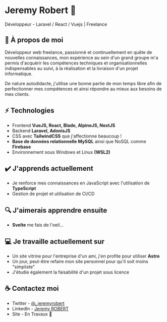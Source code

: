 # Jeremy Robert 👋
Développeur - Laravel / React / Vuejs | Freelance

## 📘 À propos de moi
Développeur web freelance, passionné et continuellement en quête de nouvelles connaissances, mon expérience au sein d'un grand groupe m'a permis d'acquérir les compétences techniques et organisationnelles indispensables au suivi, à la réalisation et la livraison d'un projet informatique.

De nature autodidacte, j'utilise une bonne partie de mon temps libre afin de perfectionner mes compétences et ainsi répondre au mieux aux besoins de mes clients.

## ⚡ Technologies
- Frontend **VueJS, React, Blade, AlpineJS, NextJS**
- Backend **Laravel, AdonisJS**
- CSS avec **TailwindCSS** que j'affectionne beaucoup !
- **Base de données relationnelle MySQL** ainsi que NoSQL comme **Firebase**
- Environnement sous Windows et Linux **(WSL2)**

## ✔️ J'apprends actuellement
- Je renforce mes connaissances en JavaScript avec l'utilisation de **TypeScript**
- Gestion de projet et utilisation de CI/CD

## 🔍 J'aimerais apprendre ensuite
- **Svelte** me fais de l'oeil...

## 💻 Je travaille actuellement sur
- Un site vitrine pour l'entreprise d'un ami, j'en profite pour utiliser **Astro**
- Un jour, peut-être refaire mon site personnel pour qu'il soit moins "simpliste"
- J'étudie également la faisabilité d'un projet sous licence

## ☕ Contactez moi
- Twitter - [@_jeremyrobert](https://twitter.com/_jeremyrobert)
- LinkedIn - [Jeremy ROBERT](https://in.linkedin.com/in/jeremy-robert)
- Site - En Travaux 🚧
